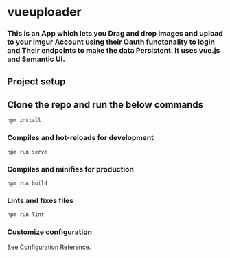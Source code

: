 # vueuploader
### This is an App which lets you Drag and drop images and upload to your Imgur Account using their Oauth functonality to login and Their endpoints to make the data Persistent. It uses vue.js and Semantic UI.


## Project setup
## Clone the repo and run the below commands 
```
npm install
```

### Compiles and hot-reloads for development
```
npm run serve
```

### Compiles and minifies for production
```
npm run build
```

### Lints and fixes files
```
npm run lint
```

### Customize configuration
See [Configuration Reference](https://cli.vuejs.org/config/).
